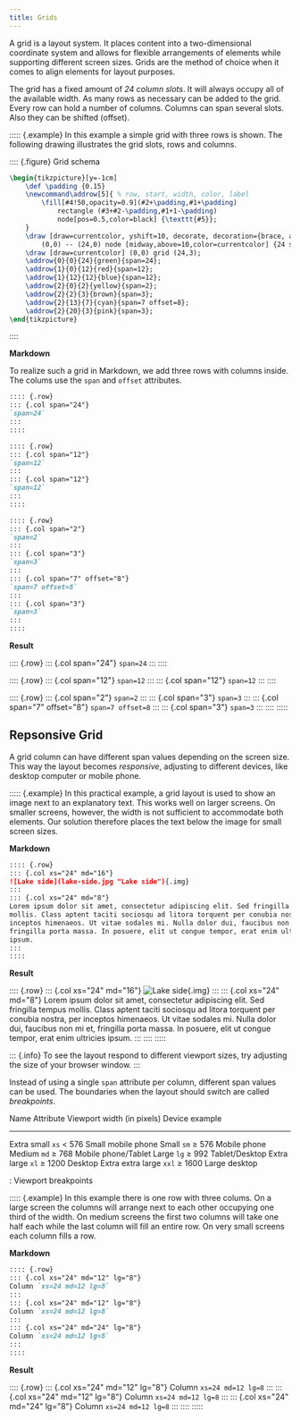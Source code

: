 ```yaml
---
title: Grids
---
```


A grid is a layout system. It places content into a two-dimensional coordinate
system and allows for flexible arrangements of elements while supporting
different screen sizes. Grids are the method of choice when it comes to align
elements for layout purposes.

The grid has a fixed amount of *24 column slots*. It will always occupy all of
the available width. As many rows as necessary can be added to the grid. Every
row can hold a number of columns. Columns can span several slots. Also they can
be shifted (offset).

::::: {.example}
In this example a simple grid with three rows is shown. The following drawing
illustrates the grid slots, rows and columns.

:::: {.figure}
Grid schema
```tikz
\begin{tikzpicture}[y=-1cm]
    \def \padding {0.15}
    \newcommand\addrow[5]{ % row, start, width, color, label
        \fill[#4!50,opacity=0.9](#2+\padding,#1+\padding)
            rectangle (#3+#2-\padding,#1+1-\padding)
            node[pos=0.5,color=black] {\texttt{#5}};
    }
    \draw [draw=currentcolor, yshift=10, decorate, decoration={brace, amplitude=10}]
        (0,0) -- (24,0) node [midway,above=10,color=currentcolor] {24 slots};
    \draw [draw=currentcolor] (0,0) grid (24,3);
    \addrow{0}{0}{24}{green}{span=24};
    \addrow{1}{0}{12}{red}{span=12};
    \addrow{1}{12}{12}{blue}{span=12};
    \addrow{2}{0}{2}{yellow}{span=2};
    \addrow{2}{2}{3}{brown}{span=3};
    \addrow{2}{13}{7}{cyan}{span=7 offset=8};
    \addrow{2}{20}{3}{pink}{span=3};
\end{tikzpicture}
```
::::

**Markdown**

To realize such a grid in Markdown, we add three rows with columns inside. The
colums use the `span` and `offset` attributes.

```markdown
:::: {.row}
::: {.col span="24"}
`span=24`
:::
::::

:::: {.row}
::: {.col span="12"}
`span=12`
:::
::: {.col span="12"}
`span=12`
:::
::::

:::: {.row}
::: {.col span="2"}
`span=2`
:::
::: {.col span="3"}
`span=3`
:::
::: {.col span="7" offset="8"}
`span=7 offset=8`
:::
::: {.col span="3"}
`span=3`
:::
::::
```

**Result**

:::: {.row}
::: {.col span="24"}
`span=24`
:::
::::

:::: {.row}
::: {.col span="12"}
`span=12`
:::
::: {.col span="12"}
`span=12`
:::
::::

:::: {.row}
::: {.col span="2"}
`span=2`
:::
::: {.col span="3"}
`span=3`
:::
::: {.col span="7" offset="8"}
`span=7 offset=8`
:::
::: {.col span="3"}
`span=3`
:::
::::
:::::

## Repsonsive Grid

A grid column can have different span values depending on the screen size. This
way the layout becomes *responsive*, adjusting to different devices, like
desktop computer or mobile phone.

::::: {.example}
In this practical example, a grid layout is used to show an image next to an
explanatory text. This works well on larger screens. On smaller screens,
however, the width is not sufficient to accommodate both elements. Our solution
therefore places the text below the image for small screen sizes.

**Markdown**

```markdown
:::: {.row}
::: {.col xs="24" md="16"}
![Lake side](lake-side.jpg "Lake side"){.img}
:::
::: {.col xs="24" md="8"}
Lorem ipsum dolor sit amet, consectetur adipiscing elit. Sed fringilla tempus
mollis. Class aptent taciti sociosqu ad litora torquent per conubia nostra, per
inceptos himenaeos. Ut vitae sodales mi. Nulla dolor dui, faucibus non mi et,
fringilla porta massa. In posuere, elit ut congue tempor, erat enim ultricies
ipsum.
:::
::::
```

**Result**

:::: {.row}
::: {.col xs="24" md="16"}
![Lake side](lake-side.jpg "Lake side"){.img}
:::
::: {.col xs="24" md="8"}
Lorem ipsum dolor sit amet, consectetur adipiscing elit. Sed fringilla tempus
mollis. Class aptent taciti sociosqu ad litora torquent per conubia nostra, per
inceptos himenaeos. Ut vitae sodales mi. Nulla dolor dui, faucibus non mi et,
fringilla porta massa. In posuere, elit ut congue tempor, erat enim ultricies
ipsum.
:::
::::
:::::

::: {.info}
To see the layout respond to different viewport sizes, try adjusting the size of
your browser window.
:::

Instead of using a single `span` attribute per column, different span values can
be used. The boundaries when the layout should switch are called *breakpoints*.

Name              Attribute Viewport width (in pixels) Device example
----------------- --------- -------------------------- ------------------
Extra small       `xs`      < 576                      Small mobile phone
Small             `sm`      ≥ 576                      Mobile phone
Medium            `md`      ≥ 768                      Mobile phone/Tablet
Large             `lg`      ≥ 992                      Tablet/Desktop
Extra large       `xl`      ≥ 1200                     Desktop
Extra extra large `xxl`     ≥ 1600                     Large desktop

: Viewport breakpoints

::::: {.example}
In this example there is one row with three colums. On a large screen the
columns will arrange next to each other occupying one third of the width. On
medium screens the first two columns will take one half each while the last
column will fill an entire row. On very small screens each column fills a row.

**Markdown**

```markdown
:::: {.row}
::: {.col xs="24" md="12" lg="8"}
Column `xs=24 md=12 lg=8`
:::
::: {.col xs="24" md="12" lg="8"}
Column `xs=24 md=12 lg=8`
:::
::: {.col xs="24" md="24" lg="8"}
Column `xs=24 md=12 lg=8`
:::
::::
```

**Result**

:::: {.row}
::: {.col xs="24" md="12" lg="8"}
Column `xs=24 md=12 lg=8`
:::
::: {.col xs="24" md="12" lg="8"}
Column `xs=24 md=12 lg=8`
:::
::: {.col xs="24" md="24" lg="8"}
Column `xs=24 md=12 lg=8`
:::
::::
:::::
